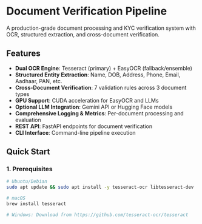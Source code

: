 # Document Verification Pipeline

A production-grade document processing and KYC verification system with OCR, structured extraction, and cross-document verification.

## Features

- **Dual OCR Engine**: Tesseract (primary) + EasyOCR (fallback/ensemble)
- **Structured Entity Extraction**: Name, DOB, Address, Phone, Email, Aadhaar, PAN, etc.
- **Cross-Document Verification**: 7 validation rules across 3 document types
- **GPU Support**: CUDA acceleration for EasyOCR and LLMs
- **Optional LLM Integration**: Gemini API or Hugging Face models
- **Comprehensive Logging & Metrics**: Per-document processing and evaluation
- **REST API**: FastAPI endpoints for document verification
- **CLI Interface**: Command-line pipeline execution

## Quick Start

### 1. Prerequisites

```bash
# Ubuntu/Debian
sudo apt update && sudo apt install -y tesseract-ocr libtesseract-dev

# macOS
brew install tesseract

# Windows: Download from https://github.com/tesseract-ocr/tesseract